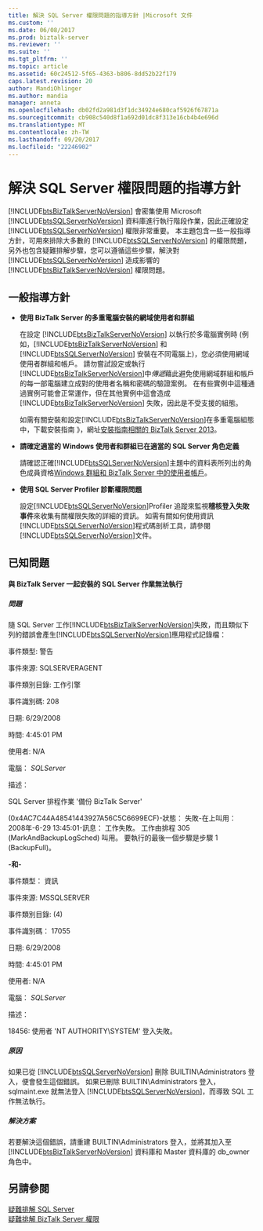 ```yaml
---
title: 解決 SQL Server 權限問題的指導方針 |Microsoft 文件
ms.custom: ''
ms.date: 06/08/2017
ms.prod: biztalk-server
ms.reviewer: ''
ms.suite: ''
ms.tgt_pltfrm: ''
ms.topic: article
ms.assetid: 60c24512-5f65-4363-b806-8dd52b22f179
caps.latest.revision: 20
author: MandiOhlinger
ms.author: mandia
manager: anneta
ms.openlocfilehash: db02fd2a981d3f1dc34924e680caf5926f67871a
ms.sourcegitcommit: cb908c540d8f1a692d01dc8f313e16cb4b4e696d
ms.translationtype: MT
ms.contentlocale: zh-TW
ms.lasthandoff: 09/20/2017
ms.locfileid: "22246902"
---
```

# <a name="guidelines-for-resolving-sql-server-permissions-problems"></a>解決 SQL Server 權限問題的指導方針
[!INCLUDE[btsBizTalkServerNoVersion](../includes/btsbiztalkservernoversion-md.md)] 會密集使用 Microsoft [!INCLUDE[btsSQLServerNoVersion](../includes/btssqlservernoversion-md.md)] 資料庫進行執行階段作業，因此正確設定 [!INCLUDE[btsSQLServerNoVersion](../includes/btssqlservernoversion-md.md)] 權限非常重要。 本主題包含一些一般指導方針，可用來排除大多數的 [!INCLUDE[btsSQLServerNoVersion](../includes/btssqlservernoversion-md.md)] 的權限問題，另外也包含疑難排解步驟，您可以遵循這些步驟，解決對 [!INCLUDE[btsSQLServerNoVersion](../includes/btssqlservernoversion-md.md)] 造成影響的 [!INCLUDE[btsBizTalkServerNoVersion](../includes/btsbiztalkservernoversion-md.md)] 權限問題。  
  
## <a name="general-guidelines"></a>一般指導方針  
  
-   **使用 BizTalk Server 的多重電腦安裝的網域使用者和群組**  
  
     在設定 [!INCLUDE[btsBizTalkServerNoVersion](../includes/btsbiztalkservernoversion-md.md)] 以執行於多電腦實例時 (例如，[!INCLUDE[btsBizTalkServerNoVersion](../includes/btsbiztalkservernoversion-md.md)] 和 [!INCLUDE[btsSQLServerNoVersion](../includes/btssqlservernoversion-md.md)] 安裝在不同電腦上)，您必須使用網域使用者群組和帳戶。 請勿嘗試設定或執行[!INCLUDE[btsBizTalkServerNoVersion](../includes/btsbiztalkservernoversion-md.md)]中*傳遞*藉此避免使用網域群組和帳戶的每一部電腦建立成對的使用者名稱和密碼的驗證案例。 在有些實例中這種通過實例可能會正常運作，但在其他實例中這會造成 [!INCLUDE[btsBizTalkServerNoVersion](../includes/btsbiztalkservernoversion-md.md)] 失敗，因此是不受支援的組態。  
  
     如需有關安裝和設定[!INCLUDE[btsBizTalkServerNoVersion](../includes/btsbiztalkservernoversion-md.md)]在多重電腦組態中，下載安裝指南 》，網址[安裝指南相關的 BizTalk Server 2013](http://go.microsoft.com/fwlink/p/?LinkID=269582)。  
  
-   **請確定適當的 Windows 使用者和群組已在適當的 SQL Server 角色定義**  
  
     請確認正確[!INCLUDE[btsSQLServerNoVersion](../includes/btssqlservernoversion-md.md)]主題中的資料表所列出的角色成員資格[Windows 群組和 BizTalk Server 中的使用者帳戶](../core/windows-groups-and-user-accounts-in-biztalk-server.md)。  
  
-   **使用 SQL Server Profiler 診斷權限問題**  
  
     設定[!INCLUDE[btsSQLServerNoVersion](../includes/btssqlservernoversion-md.md)]Profiler 追蹤來監視**稽核登入失敗事件**來收集有關權限失敗的詳細的資訊。 如需有關如何使用資訊[!INCLUDE[btsSQLServerNoVersion](../includes/btssqlservernoversion-md.md)]程式碼剖析工具，請參閱[!INCLUDE[btsSQLServerNoVersion](../includes/btssqlservernoversion-md.md)]文件。  
  
## <a name="known-issues"></a>已知問題  
  
#### <a name="the-sql-server-jobs-that-are-installed-with-biztalk-server-fail-to-execute"></a>與 BizTalk Server 一起安裝的 SQL Server 作業無法執行  
  
##### <a name="problem"></a>問題  
 隨 SQL Server 工作[!INCLUDE[btsBizTalkServerNoVersion](../includes/btsbiztalkservernoversion-md.md)]失敗，而且類似下列的錯誤會產生[!INCLUDE[btsSQLServerNoVersion](../includes/btssqlservernoversion-md.md)]應用程式記錄檔：  
  
 事件類型: 警告  
  
 事件來源: SQLSERVERAGENT  
  
 事件類別目錄: 工作引擎  
  
 事件識別碼: 208  
  
 日期: 6/29/2008  
  
 時間: 4:45:01 PM  
  
 使用者: N/A  
  
 電腦： *SQLServer*  
  
 描述：  
  
 SQL Server 排程作業 '備份 BizTalk Server'  
  
 (0x4AC7C44A48541443927A56C5C6699ECF)-狀態： 失敗-在上叫用： 2008年-6-29 13:45:01-訊息： 工作失敗。  工作由排程 305 (MarkAndBackupLogSched) 叫用。 要執行的最後一個步驟是步驟 1 (BackupFull)。  
  
 **-和-**  
  
 事件類型： 資訊  
  
 事件來源: MSSQLSERVER  
  
 事件類別目錄: (4)  
  
 事件識別碼： 17055  
  
 日期: 6/29/2008  
  
 時間: 4:45:01 PM  
  
 使用者: N/A  
  
 電腦： *SQLServer*  
  
 描述：  
  
 18456: 使用者 'NT AUTHORITY\SYSTEM' 登入失敗。  
  
##### <a name="cause"></a>原因  
 如果已從 [!INCLUDE[btsSQLServerNoVersion](../includes/btssqlservernoversion-md.md)] 刪除 BUILTIN\Administrators 登入，便會發生這個錯誤。 如果已刪除 BUILTIN\Administrators 登入，sqlmaint.exe 就無法登入 [!INCLUDE[btsSQLServerNoVersion](../includes/btssqlservernoversion-md.md)]，而導致 SQL 工作無法執行。  
  
##### <a name="resolution"></a>解決方案  
 若要解決這個錯誤，請重建 BUILTIN\Administrators 登入，並將其加入至 [!INCLUDE[btsBizTalkServerNoVersion](../includes/btsbiztalkservernoversion-md.md)] 資料庫和 Master 資料庫的 db_owner 角色中。  
  
## <a name="see-also"></a>另請參閱  
 [疑難排解 SQL Server](../core/troubleshooting-sql-server.md)   
 [疑難排解 BizTalk Server 權限](../core/troubleshooting-biztalk-server-permissions.md)